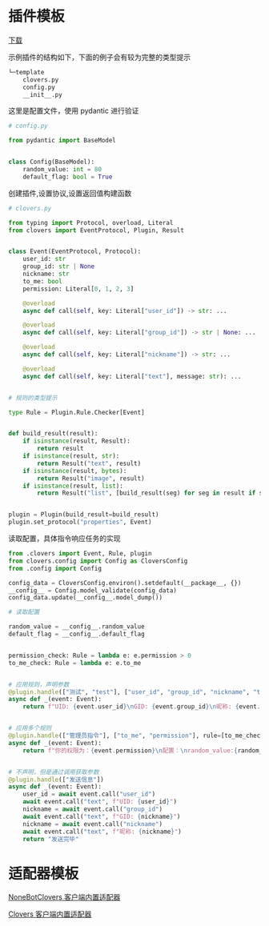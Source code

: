 # 插件模板

[下载](https://raw.githubusercontent.com/clovers-project/clovers-project.github.io/src/plugin_template.zip)

示例插件的结构如下，下面的例子会有较为完整的类型提示

```bash
└─template
    clovers.py
    config.py
    __init__.py
```

这里是配置文件，使用 pydantic 进行验证

```python
# config.py

from pydantic import BaseModel


class Config(BaseModel):
    random_value: int = 80
    default_flag: bool = True
```

创建插件,设置协议,设置返回值构建函数

```python
# clovers.py

from typing import Protocol, overload, Literal
from clovers import EventProtocol, Plugin, Result


class Event(EventProtocol, Protocol):
    user_id: str
    group_id: str | None
    nickname: str
    to_me: bool
    permission: Literal[0, 1, 2, 3]

    @overload
    async def call(self, key: Literal["user_id"]) -> str: ...

    @overload
    async def call(self, key: Literal["group_id"]) -> str | None: ...

    @overload
    async def call(self, key: Literal["nickname"]) -> str: ...

    @overload
    async def call(self, key: Literal["text"], message: str): ...


# 规则的类型提示

type Rule = Plugin.Rule.Checker[Event]


def build_result(result):
    if isinstance(result, Result):
        return result
    if isinstance(result, str):
        return Result("text", result)
    if isinstance(result, bytes):
        return Result("image", result)
    if isinstance(result, list):
        return Result("list", [build_result(seg) for seg in result if seg])


plugin = Plugin(build_result=build_result)
plugin.set_protocol("properties", Event)
```

读取配置，具体指令响应任务的实现

```python
from .clovers import Event, Rule, plugin
from clovers.config import Config as CloversConfig
from .config import Config

config_data = CloversConfig.environ().setdefault(__package__, {})
__config__ = Config.model_validate(config_data)
config_data.update(__config__.model_dump())

# 读取配置

random_value = __config__.random_value
default_flag = __config__.default_flag


permission_check: Rule = lambda e: e.permission > 0
to_me_check: Rule = lambda e: e.to_me


# 应用规则，声明参数
@plugin.handle(["测试", "test"], ["user_id", "group_id", "nickname", "to_me"], rule=to_me_check)
async def _(event: Event):
    return f"UID: {event.user_id}\nGID: {event.group_id}\n昵称: {event.nickname}"


# 应用多个规则
@plugin.handle(["管理员指令"], ["to_me", "permission"], rule=[to_me_check, permission_check])
async def _(event: Event):
    return f"你的权限为：{event.permission}\n配置：\nrandom_value:{random_value}\ndefault_flag:{default_flag}"


# 不声明，但是通过调用获取参数
@plugin.handle(["发送信息"])
async def _(event: Event):
    user_id = await event.call("user_id")
    await event.call("text", f"UID: {user_id}")
    nickname = await event.call("group_id")
    await event.call("text", f"GID: {nickname}")
    nickname = await event.call("nickname")
    await event.call("text", f"昵称: {nickname}")
    return "发送完毕"
```

# 适配器模板

[NoneBotClovers 客户端内置适配器](https://github.com/clovers-project/nonebot-plugin-clovers/tree/master/nonebot_plugin_clovers/adapters)

[Clovers 客户端内置适配器](https://github.com/clovers-project/clovers-client/tree/master/clovers_client)
